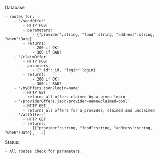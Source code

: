 Database

    - routes for:
        - '/sendOffer'
            - HTTP POST
            - parameters:
                - {"provider":string, "food":string, "address":string, "when":Date}
            - returns:
                - 200 if OK!
                - 300 if BAD!
        - '/claimOffer'
            - HTTP POST
            - paramters:
                - {"_id":_id, "login":login}
            - returns:
                - 200 if OK!
                - 300 if BAD!
        - '/myOffers.json?login=name'
            - HTTP GET
            - returns all offers claimed by a given login
        - '/providerOffers.json?provider=name&claimed=bool'
            - HTTP GET
            - returns all offers for a provider, claimed and unclaimed
        - '/allOffers'
            - HTTP GET
            - returns:
                [{"provider":string, "food":string, "address":string, "when":Date}, ...]

Status:

    - All routes check for parameters.

